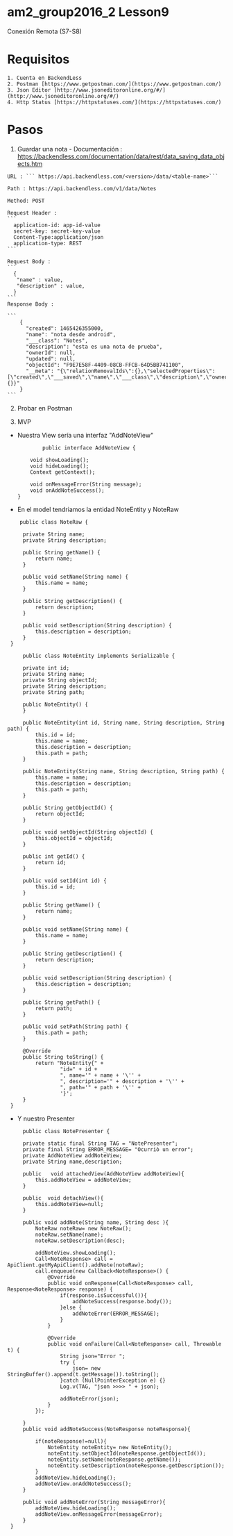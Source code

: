 # am2_group2016_2 Lesson9

Conexión Remota (S7-S8)
  
  # Requisitos 
    1. Cuenta en BackendLess
    2. Postman [https://www.getpostman.com/](https://www.getpostman.com/)
    3. Json Editor [http://www.jsoneditoronline.org/#/](http://www.jsoneditoronline.org/#/)
    4. Http Status [https://httpstatuses.com/](https://httpstatuses.com/)
    
  # Pasos 
  1. Guardar una nota
    - Documentación :
    https://backendless.com/documentation/data/rest/data_saving_data_objects.htm
    
    URL : ``` https://api.backendless.com/<version>/data/<table-name>```
    
    Path : https://api.backendless.com/v1/data/Notes
    
    Method: POST
    
    Request Header :
    ```
      application-id: app-id-value
      secret-key: secret-key-value
      Content-Type:application/json
      application-type: REST
    ```
    
    Request Body :
    ```
      {
       "name" : value,
       "description" : value,
      }
    ```
    Response Body :
    
    ```
        {
          "created": 1465426355000,
          "name": "nota desde android",
          "___class": "Notes",
          "description": "esta es una nota de prueba",
          "ownerId": null,
          "updated": null,
          "objectId": "F9E7E58F-4409-08CB-FFCB-64D5BB741100",
          "__meta": "{\"relationRemovalIds\":{},\"selectedProperties\":[\"created\",\"___saved\",\"name\",\"___class\",\"description\",\"ownerId\",\"updated\",\"objectId\"],\"relatedObjects\":{}}"
        }
    ```
  2.  Probar en Postman
  
  3. MVP
   - Nuestra View sería una interfaz "AddNoteView"
      ```
              public interface AddNoteView {

          void showLoading();
          void hideLoading();
          Context getContext();

          void onMessageError(String message);
          void onAddNoteSuccess();
      }
      ```
   - En el model tendriamos la entidad NoteEntity y NoteRaw
   
   ```
       public class NoteRaw {

        private String name;
        private String description;

        public String getName() {
            return name;
        }

        public void setName(String name) {
            this.name = name;
        }

        public String getDescription() {
            return description;
        }

        public void setDescription(String description) {
            this.description = description;
        }
    }

   ```
   
   ```
        public class NoteEntity implements Serializable {

        private int id;
        private String name;
        private String objectId;
        private String description;
        private String path;

        public NoteEntity() {
        }

        public NoteEntity(int id, String name, String description, String path) {
            this.id = id;
            this.name = name;
            this.description = description;
            this.path = path;
        }

        public NoteEntity(String name, String description, String path) {
            this.name = name;
            this.description = description;
            this.path = path;
        }

        public String getObjectId() {
            return objectId;
        }

        public void setObjectId(String objectId) {
            this.objectId = objectId;
        }

        public int getId() {
            return id;
        }

        public void setId(int id) {
            this.id = id;
        }

        public String getName() {
            return name;
        }

        public void setName(String name) {
            this.name = name;
        }

        public String getDescription() {
            return description;
        }

        public void setDescription(String description) {
            this.description = description;
        }

        public String getPath() {
            return path;
        }

        public void setPath(String path) {
            this.path = path;
        }

        @Override
        public String toString() {
            return "NoteEntity{" +
                    "id=" + id +
                    ", name='" + name + '\'' +
                    ", description='" + description + '\'' +
                    ", path='" + path + '\'' +
                    '}';
        }
    }
   ```
   - Y nuestro Presenter
   
   ```
        public class NotePresenter {

        private static final String TAG = "NotePresenter";
        private final String ERROR_MESSAGE= "Ocurriò un error";
        private AddNoteView addNoteView;
        private String name,description;

        public   void attachedView(AddNoteView addNoteView){
            this.addNoteView = addNoteView;
        }

        public  void detachView(){
            this.addNoteView=null;
        }

        public void addNote(String name, String desc ){
            NoteRaw noteRaw= new NoteRaw();
            noteRaw.setName(name);
            noteRaw.setDescription(desc);

            addNoteView.showLoading();
            Call<NoteResponse> call = ApiClient.getMyApiClient().addNote(noteRaw);
            call.enqueue(new Callback<NoteResponse>() {
                @Override
                public void onResponse(Call<NoteResponse> call, Response<NoteResponse> response) {
                    if(response.isSuccessful()){
                        addNoteSuccess(response.body());
                    }else {
                        addNoteError(ERROR_MESSAGE);
                    }
                }

                @Override
                public void onFailure(Call<NoteResponse> call, Throwable t) {
                    String json="Error ";
                    try {
                        json= new StringBuffer().append(t.getMessage()).toString();
                    }catch (NullPointerException e) {}
                    Log.v(TAG, "json >>>> " + json);

                    addNoteError(json);
                }
            });

        }
        public void addNoteSuccess(NoteResponse noteResponse){

            if(noteResponse!=null){
                NoteEntity noteEntity= new NoteEntity();
                noteEntity.setObjectId(noteResponse.getObjectId());
                noteEntity.setName(noteResponse.getName());
                noteEntity.setDescription(noteResponse.getDescription());
            }
            addNoteView.hideLoading();
            addNoteView.onAddNoteSuccess();
        }

        public void addNoteError(String messageError){
            addNoteView.hideLoading();
            addNoteView.onMessageError(messageError);
        }
    }

   ```
  
